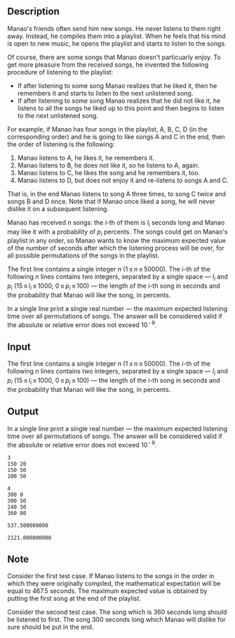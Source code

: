 ## Description

<div><p>Manao's friends often send him new songs. He never listens to them right away. Instead, he compiles them into a playlist. When he feels that his mind is open to new music, he opens the playlist and starts to listen to the songs.</p><p>Of course, there are some songs that Manao doesn't particuarly enjoy. To get more pleasure from the received songs, he invented the following procedure of listening to the playlist:</p><ul> <li> If after listening to some song Manao realizes that he liked it, then he remembers it and starts to listen to the next unlistened song. </li><li> If after listening to some song Manao realizes that he did not like it, he listens to all the songs he liked up to this point and then begins to listen to the next unlistened song. </li></ul><p>For example, if Manao has four songs in the playlist, A, B, C, D (in the corresponding order) and he is going to like songs A and C in the end, then the order of listening is the following:</p><ol> <li> Manao listens to A, he likes it, he remembers it. </li><li> Manao listens to B, he does not like it, so he listens to A, again. </li><li> Manao listens to C, he likes the song and he remembers it, too. </li><li> Manao listens to D, but does not enjoy it and re-listens to songs A and C. </li></ol><p>That is, in the end Manao listens to song A three times, to song C twice and songs B and D once. Note that if Manao once liked a song, he will never dislike it on a subsequent listening.</p><p>Manao has received <span class="tex-span"><i>n</i></span> songs: the <span class="tex-span"><i>i</i></span>-th of them is <span class="tex-span"><i>l</i><sub class="lower-index"><i>i</i></sub></span> seconds long and Manao may like it with a probability of <span class="tex-span"><i>p</i><sub class="lower-index"><i>i</i></sub></span> percents. The songs could get on Manao's playlist in any order, so Manao wants to know the maximum expected value of the number of seconds after which the listening process will be over, for all possible permutations of the songs in the playlist.</p></div><div class="input-specification"><p>The first line contains a single integer <span class="tex-span"><i>n</i></span> (<span class="tex-span">1 ≤ <i>n</i> ≤ 50000</span>). The <span class="tex-span"><i>i</i></span>-th of the following <span class="tex-span"><i>n</i></span> lines contains two integers, separated by a single space — <span class="tex-span"><i>l</i><sub class="lower-index"><i>i</i></sub></span> and <span class="tex-span"><i>p</i><sub class="lower-index"><i>i</i></sub></span> (<span class="tex-span">15 ≤ <i>l</i><sub class="lower-index"><i>i</i></sub> ≤ 1000</span>, <span class="tex-span">0 ≤ <i>p</i><sub class="lower-index"><i>i</i></sub> ≤ 100</span>) — the length of the <span class="tex-span"><i>i</i></span>-th song in seconds and the probability that Manao will like the song, in percents.</p></div><div class="output-specification"><p>In a single line print a single real number — the maximum expected listening time over all permutations of songs. The answer will be considered valid if the absolute or relative error does not exceed <span class="tex-span">10<sup class="upper-index"> - 9</sup></span>.</p></div>

## Input

<p>The first line contains a single integer <span class="tex-span"><i>n</i></span> (<span class="tex-span">1 ≤ <i>n</i> ≤ 50000</span>). The <span class="tex-span"><i>i</i></span>-th of the following <span class="tex-span"><i>n</i></span> lines contains two integers, separated by a single space — <span class="tex-span"><i>l</i><sub class="lower-index"><i>i</i></sub></span> and <span class="tex-span"><i>p</i><sub class="lower-index"><i>i</i></sub></span> (<span class="tex-span">15 ≤ <i>l</i><sub class="lower-index"><i>i</i></sub> ≤ 1000</span>, <span class="tex-span">0 ≤ <i>p</i><sub class="lower-index"><i>i</i></sub> ≤ 100</span>) — the length of the <span class="tex-span"><i>i</i></span>-th song in seconds and the probability that Manao will like the song, in percents.</p>

## Output

<p>In a single line print a single real number — the maximum expected listening time over all permutations of songs. The answer will be considered valid if the absolute or relative error does not exceed <span class="tex-span">10<sup class="upper-index"> - 9</sup></span>.</p>





```input1
3
150 20
150 50
100 50

```




```input2
4
300 0
300 50
240 50
360 80

```




```output1
537.500000000

```




```output2
2121.000000000

```



## Note

<p>Consider the first test case. If Manao listens to the songs in the order in which they were originally compiled, the mathematical expectation will be equal to 467.5 seconds. The maximum expected value is obtained by putting the first song at the end of the playlist.</p><p>Consider the second test case. The song which is 360 seconds long should be listened to first. The song 300 seconds long which Manao will dislike for sure should be put in the end.</p>
